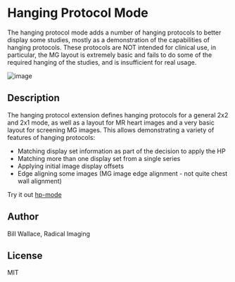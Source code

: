# Hanging Protocol Mode
The hanging protocol mode adds a number of hanging protocols to better display some studies, mostly as a demonstration
of the capabilities of hanging protocols.  These protocols are NOT intended for clinical use, in particular, the MG
layout is extremely basic and fails to do some of the required hanging of the studies, and is insufficient for real usage.

![image](https://user-images.githubusercontent.com/27778909/185164866-c3a3dcb7-a95c-4ba2-8b3e-1f0c8e1c2453.png)

## Description 
The hanging protocol extension defines hanging protocols for a general 2x2 and 2x1 mode, as well as
a layout for MR heart images and a very basic layout for screening MG images.  This allows demonstrating a 
variety of features of hanging protocols:

* Matching display set information as part of the decision to apply the HP
* Matching more than one display set from a single series
* Applying initial image display offsets
* Edge aligning some images (MG image edge alignment - not quite chest wall alignment)

Try it out [hp-mode](https://d23m9u81yn8vwa.cloudfront.net/hp?StudyInstanceUIDs=1.3.6.1.4.1.53684.1.1.2.4037847388.7016.1636643714.1136392)

## Author 
Bill Wallace, Radical Imaging 

## License 
MIT